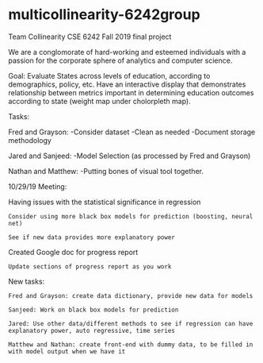 # multicollinearity-6242group
Team Collinearity CSE 6242 Fall 2019 final project

We are a conglomorate of hard-working and esteemed individuals with a passion for the corporate sphere of analytics and computer science.

Goal: Evaluate States across levels of education, according to demographics, policy, etc. Have an interactive display that demonstrates relationship between metrics important in determining education outcomes according to state (weight map under cholorpleth map).

Tasks:

Fred and Grayson:
  -Consider dataset
  -Clean as needed
  -Document storage methodology
  
Jared and Sanjeed:
  -Model Selection (as processed by Fred and Grayson)
  
Nathan and Matthew:
  -Putting bones of visual tool together.
  
10/29/19 Meeting:

  Having issues with the statistical significance in regression
  
    Consider using more black box models for prediction (boosting, neural net)
    
    See if new data provides more explanatory power
    
  Created Google doc for progress report
  
    Update sections of progress report as you work
    
  New tasks:
  
    Fred and Grayson: create data dictionary, provide new data for models
    
    Sanjeed: Work on black box models for prediction
    
    Jared: Use other data/different methods to see if regression can have explanatory power, auto regressive, time series
    
    Matthew and Nathan: create front-end with dummy data, to be filled in with model output when we have it
